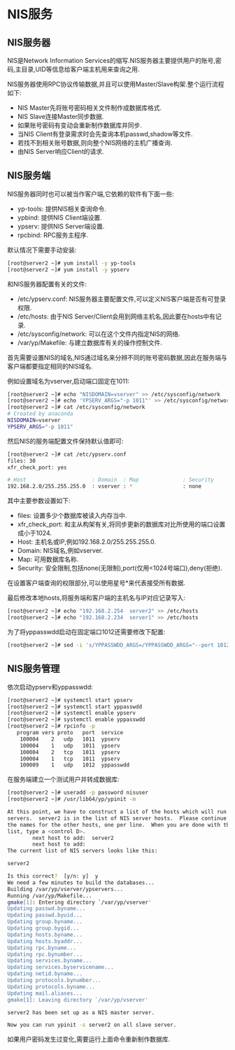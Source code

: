 # NIS服务

## NIS服务器

NIS是Network Information Services的缩写.NIS服务器主要提供用户的账号,密码,主目录,UID等信息给客户端主机用来查询之用.

NIS服务器使用RPC协议传输数据,并且可以使用Master/Slave构架.整个运行流程如下:

- NIS Master先将账号密码相关文件制作成数据库格式.
- NIS Slave连接Master同步数据.
- 如果账号密码有变动会重新制作数据库并同步.
- 当NIS Client有登录需求时会先查询本机passwd,shadow等文件.
- 若找不到相关账号数据,则向整个NIS网络的主机广播查询.
- 由NIS Server响应Client的请求.



## NIS服务端

NIS服务器同时也可以被当作客户端,它依赖的软件有下面一些:

- yp-tools: 提供NIS相关查询命令.
- ypbind: 提供NIS Client端设置.
- ypserv: 提供NIS Server端设置.
- rpcbind: RPC服务主程序.

默认情况下需要手动安装:

```sh
[root@server2 ~]# yum install -y yp-tools
[root@server2 ~]# yum install -y ypserv
```

和NIS服务器配置有关的文件:

- /etc/ypserv.conf: NIS服务器主要配置文件,可以定义NIS客户端是否有可登录权限.
- /etc/hosts: 由于NIS Server/Client会用到网络主机名,因此要在hosts中有记录.
- /etc/sysconfig/network: 可以在这个文件内指定NIS的网络.
- /var/yp/Makefile: 与建立数据库有关的操作控制文件.

首先需要设置NIS的域名,NIS通过域名来分辨不同的账号密码数据,因此在服务端与客户端都要指定相同的NIS域名.

例如设置域名为vserver,启动端口固定在1011:

```sh
[root@server2 ~]# echo "NISDOMAIN=vserver" >> /etc/sysconfig/network
[root@server2 ~]# echo 'YPSERV_ARGS="-p 1011"' >> /etc/sysconfig/network
[root@server2 ~]# cat /etc/sysconfig/network
# Created by anaconda
NISDOMAIN=vserver
YPSERV_ARGS="-p 1011"
```

然后NIS的服务端配置文件保持默认值即可:

```sh
[root@server2 ~]# cat /etc/ypserv.conf 
files: 30
xfr_check_port: yes

# Host                     : Domain  : Map              : Security 
192.168.2.0/255.255.255.0  : vserver : *   				: none
```

其中主要参数设置如下:

- files: 设置多少个数据库被读入内存当中.
- xfr_check_port: 和主从构架有关,将同步更新的数据库对比所使用的端口设置成小于1024.
- Host: 主机名或IP,例如192.168.2.0/255.255.255.0.
- Domain: NIS域名,例如vserver.
- Map: 可用数据库名称.
- Security: 安全限制,包括none(无限制),port(仅用<1024号端口),deny(拒绝).

在设置客户端查询的权限部分,可以使用星号*来代表接受所有数据.

最后修改本地hosts,将服务端和客户端的主机名与IP对应记录写入:

```sh
[root@server2 ~]# echo "192.168.2.254  server2" >> /etc/hosts
[root@server2 ~]# echo "192.168.2.234  server1" >> /etc/hosts
```

为了将yppasswdd启动在固定端口1012还需要修改下配置:

```sh
[root@server2 ~]# sed -i 's/YPPASSWDD_ARGS=/YPPASSWDD_ARGS="--port 1012"/g' /etc/sysconfig/yppasswdd
```



## NIS服务管理

依次启动ypserv和yppasswdd:

```sh
[root@server2 ~]# systemctl start ypserv
[root@server2 ~]# systemctl start yppasswdd
[root@server2 ~]# systemctl enable ypserv
[root@server2 ~]# systemctl enable yppasswdd
[root@server2 ~]# rpcinfo -p
   program vers proto   port  service
    100004    2   udp   1011  ypserv
    100004    1   udp   1011  ypserv
    100004    2   tcp   1011  ypserv
    100004    1   tcp   1011  ypserv
    100009    1   udp   1012  yppasswdd
```

在服务端建立一个测试用户并转成数据库:

```sh
[root@server2 ~]# useradd -p password nisuser
[root@server2 ~]# /usr/lib64/yp/ypinit -m

At this point, we have to construct a list of the hosts which will run NIS
servers.  server2 is in the list of NIS server hosts.  Please continue to add
the names for the other hosts, one per line.  When you are done with the
list, type a <control D>.
        next host to add:  server2
        next host to add:  
The current list of NIS servers looks like this:

server2

Is this correct?  [y/n: y]  y
We need a few minutes to build the databases...
Building /var/yp/vserver/ypservers...
Running /var/yp/Makefile...
gmake[1]: Entering directory `/var/yp/vserver'
Updating passwd.byname...
Updating passwd.byuid...
Updating group.byname...
Updating group.bygid...
Updating hosts.byname...
Updating hosts.byaddr...
Updating rpc.byname...
Updating rpc.bynumber...
Updating services.byname...
Updating services.byservicename...
Updating netid.byname...
Updating protocols.bynumber...
Updating protocols.byname...
Updating mail.aliases...
gmake[1]: Leaving directory `/var/yp/vserver'

server2 has been set up as a NIS master server.

Now you can run ypinit -s server2 on all slave server.
```

如果用户密码发生过变化,需要运行上面命令重新制作数据库.

